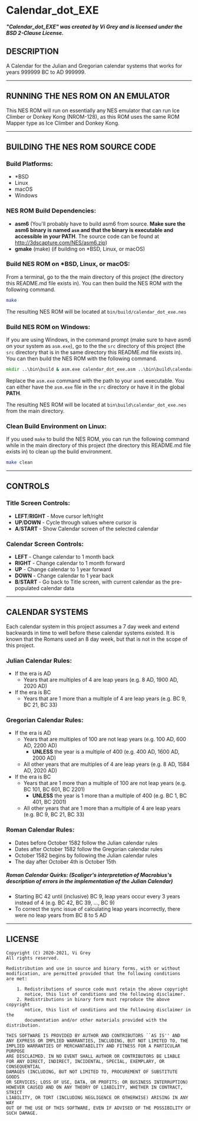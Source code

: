 # **Calendar\_dot\_EXE**

**_"Calendar_dot_EXE" was created by Vi Grey and is licensed under the BSD 2-Clause License._**

## **DESCRIPTION**

A Calendar for the Julian and Gregorian calendar systems that works for years 999999 BC to AD 999999.

------
## **RUNNING THE NES ROM ON AN EMULATOR**

This NES ROM will run on essentially any NES emulator that can run Ice Climber or Donkey Kong (NROM-128), as this ROM uses the same ROM Mapper type as Ice Climber and Donkey Kong.

------
## **BUILDING THE NES ROM SOURCE CODE**

### Build Platforms:
- \*BSD
- Linux
- macOS
- Windows

### NES ROM Build Dependencies:
- **asm6** (You'll probably have to build asm6 from source.  **Make sure the asm6 binary is named `asm` and that the binary is executable and accessible in your PATH**. The source code can be found at http://3dscapture.com/NES/asm6.zip)
- **gmake** (make) (if building on \*BSD, Linux, or macOS)

### Build NES ROM on \*BSD, Linux, or macOS:
From a terminal, go to the the main directory of this project (the directory this README.md file exists in).  You can then build the NES ROM with the following command.

```sh
make
```

The resulting NES ROM will be located at `bin/build/calendar_dot_exe.nes`

### Build NES ROM on Windows:
If you are using Windows, in the command prompt (make sure to have asm6 on your system as `asm.exe`), go to the the `src` directory of this project (the `src` directory that is in the same directory this README.md file exists in).  You can then build the NES ROM with the following command.

```bat
mkdir ..\bin\build & asm.exe calendar_dot_exe.asm ..\bin\build\calendar_dot_exe.nes
```

Replace the `asm.exe` command with the path to your `asm6` executable.  You can either have the `asm.exe` file in the `src` directory or have it in the global **PATH**.

The resulting NES ROM will be located at `bin\build\calendar_dot_exe.nes` from the main directory.


### Clean Build Environment on Linux:
If you used `make` to build the NES ROM, you can run the following command while in the main directory of this project (the directory this README.md file exists in) to clean up the build environment.
```sh
make clean
```

------
## **CONTROLS**

### Title Screen Controls:

* **LEFT**/**RIGHT** - Move cursor left/right
* **UP**/**DOWN** - Cycle through values where cursor is
* **A**/**START** - Show Calendar screen of the selected calendar

### Calendar Screen Controls:

* **LEFT** - Change calendar to 1 month back
* **RIGHT** - Change calendar to 1 month forward
* **UP** - Change calendar to 1 year forward
* **DOWN** - Change calendar to 1 year back
* **B**/**START** - Go back to Title screen, with current calendar as the pre-populated calendar data


------
## **CALENDAR SYSTEMS**

Each calendar system in this project assumes a 7 day week and extend backwards in time to well before these calendar systems existed.  It is known that the Romans used an 8 day week, but that is not in the scope of this project.

### Julian Calendar Rules:

* If the era is AD
  * Years that are multiples of 4 are leap years (e.g. 8 AD, 1900 AD, 2020 AD)
* If the era is BC
  * Years that are 1 more than a multiple of 4 are leap years (e.g. BC 9, BC 21, BC 33)

### Gregorian Calendar Rules:

* If the era is AD
  * Years that are multiples of 100 are not leap years (e.g. 100 AD, 600 AD, 2200 AD)
    * **UNLESS** the year is a multiple of 400 (e.g. 400 AD, 1600 AD, 2000 AD)
  * All other years that are multiples of 4 are leap years (e.g. 8 AD, 1584 AD, 2020 AD)
* If the era is BC
  * Years that are 1 more than a multiple of 100 are not leap years (e.g. BC 101, BC 601, BC 2201)
    * **UNLESS** the year is 1 more than a multiple of 400 (e.g. BC 1, BC 401, BC 2001)
  * All other years that are 1 more than a multiple of 4 are leap years (e.g. BC 9, BC 21, BC 33)

### Roman Calendar Rules:

* Dates before October 1582 follow the Julian calendar rules
* Dates after October 1582 follow the Gregorian calendar rules
* October 1582 begins by following the Julian calendar rules
* The day after October 4th is October 15th

##### Roman Calendar Quirks: (Scaliger's interpretation of Macrobius's description of errors in the implementation of the Julian Calendar)

* Starting BC 42 until (inclusive) BC 9, leap years occur every 3 years instead of 4 (e.g. BC 42, BC 39, ..., BC 9)
* To correct the sync issue of calculating leap years incorrectly, there were no leap years from BC 8 to 5 AD

------
## **LICENSE**
```
Copyright (C) 2020-2021, Vi Grey
All rights reserved.

Redistribution and use in source and binary forms, with or without
modification, are permitted provided that the following conditions
are met:

    1. Redistributions of source code must retain the above copyright
       notice, this list of conditions and the following disclaimer.
    2. Redistributions in binary form must reproduce the above copyright
       notice, this list of conditions and the following disclaimer in the
       documentation and/or other materials provided with the distribution.

THIS SOFTWARE IS PROVIDED BY AUTHOR AND CONTRIBUTORS ``AS IS'' AND
ANY EXPRESS OR IMPLIED WARRANTIES, INCLUDING, BUT NOT LIMITED TO, THE
IMPLIED WARRANTIES OF MERCHANTABILITY AND FITNESS FOR A PARTICULAR PURPOSE
ARE DISCLAIMED. IN NO EVENT SHALL AUTHOR OR CONTRIBUTORS BE LIABLE
FOR ANY DIRECT, INDIRECT, INCIDENTAL, SPECIAL, EXEMPLARY, OR CONSEQUENTIAL
DAMAGES (INCLUDING, BUT NOT LIMITED TO, PROCUREMENT OF SUBSTITUTE GOODS
OR SERVICES; LOSS OF USE, DATA, OR PROFITS; OR BUSINESS INTERRUPTION)
HOWEVER CAUSED AND ON ANY THEORY OF LIABILITY, WHETHER IN CONTRACT, STRICT
LIABILITY, OR TORT (INCLUDING NEGLIGENCE OR OTHERWISE) ARISING IN ANY WAY
OUT OF THE USE OF THIS SOFTWARE, EVEN IF ADVISED OF THE POSSIBILITY OF
SUCH DAMAGE.
```

